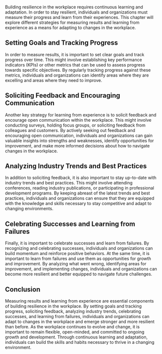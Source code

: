 
Building resilience in the workplace requires continuous learning and adaptation. In order to stay resilient, individuals and organizations must measure their progress and learn from their experiences. This chapter will explore different strategies for measuring results and learning from experience as a means for adapting to changes in the workplace.

Setting Goals and Tracking Progress
-----------------------------------

In order to measure results, it is important to set clear goals and track progress over time. This might involve establishing key performance indicators (KPIs) or other metrics that can be used to assess progress towards specific objectives. By regularly tracking progress against these metrics, individuals and organizations can identify areas where they are excelling and areas where they need to improve.

Soliciting Feedback and Encouraging Communication
-------------------------------------------------

Another key strategy for learning from experience is to solicit feedback and encourage open communication within the workplace. This might involve conducting surveys, holding focus groups, or soliciting feedback from colleagues and customers. By actively seeking out feedback and encouraging open communication, individuals and organizations can gain valuable insights into strengths and weaknesses, identify opportunities for improvement, and make more informed decisions about how to navigate changes in the workplace.

Analyzing Industry Trends and Best Practices
--------------------------------------------

In addition to soliciting feedback, it is also important to stay up-to-date with industry trends and best practices. This might involve attending conferences, reading industry publications, or participating in professional development programs. By keeping abreast of the latest trends and best practices, individuals and organizations can ensure that they are equipped with the knowledge and skills necessary to stay competitive and adapt to changing environments.

Celebrating Successes and Learning from Failures
------------------------------------------------

Finally, it is important to celebrate successes and learn from failures. By recognizing and celebrating successes, individuals and organizations can build momentum and reinforce positive behaviors. At the same time, it is important to learn from failures and use them as opportunities for growth and improvement. By analyzing what went wrong, identifying areas for improvement, and implementing changes, individuals and organizations can become more resilient and better equipped to navigate future challenges.

Conclusion
----------

Measuring results and learning from experience are essential components of building resilience in the workplace. By setting goals and tracking progress, soliciting feedback, analyzing industry trends, celebrating successes, and learning from failures, individuals and organizations can adapt to changes in the workplace and emerge stronger and more resilient than before. As the workplace continues to evolve and change, it is important to remain flexible, open-minded, and committed to ongoing growth and development. Through continuous learning and adaptation, individuals can build the skills and habits necessary to thrive in a changing environment.
